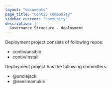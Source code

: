 ```yaml
---
layout: "documents"
page_title: "Contiv Community"
sidebar_current: "community"
description: |-
  Governance Structure - deployment
---
```


Deployment project consists of following repos:

* contiv/ansible
* contiv/install

Deployment project has the following committers:

* @unclejack
* @neelimamukiri

